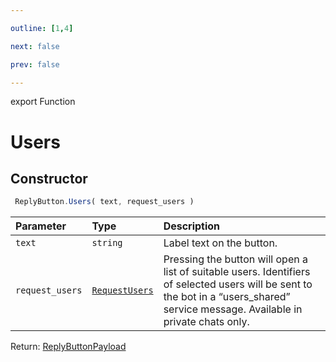 ```yaml
---

outline: [1,4]

next: false

prev: false

---
```


export Function
# Users

## Constructor
```ts
 ReplyButton.Users( text, request_users )
 ```
| Parameter | Type | Description |
| :--- | :--- | :--- |
| `text` | `string` | Label text on the button. |
| `request_users` | [`RequestUsers`](../../../interfaces/RequestUsers.md) | Pressing the button will open a list of suitable users. Identifiers of selected users will be sent to the bot in a “users_shared” service message. Available in private chats only. |

Return: [ReplyButtonPayload](../../../interfaces/ReplyButtonPayload.md)
